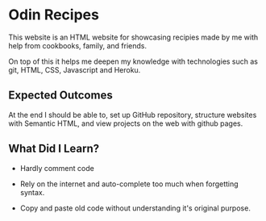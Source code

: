 # Odin Recipes

This website is an HTML website for showcasing recipies made by me with help from cookbooks, family, and friends.

On top of this it helps me deepen my knowledge with technologies such as git, HTML, CSS, Javascript and Heroku.


## Expected Outcomes

At the end I should be able to, set up GitHub repository, structure websites with Semantic HTML, and view projects on the web with github pages.

## What Did I Learn?

- Hardly comment code 

- Rely on the internet and auto-complete too much when forgetting syntax. 

- Copy and paste old code without understanding it's original purpose.


